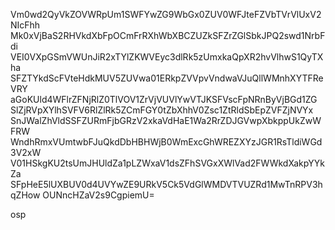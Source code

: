 Vm0wd2QyVkZOVWRpUm1SWFYwZG9WbGx0ZUV0WFJteFZVbTVrVlUxV2NIcFhh
Mk0xVjBaS2RHVkdXbFpOCmFrRXhWbXBCZUZkSFZrZGlSbkJPQ2swd1NrbFdi
VEI0VXpGSmVWUnJiR2xTYlZKWVEyc3dlRk5zUmxkaQpXR2hvVlhwS1QyTXha
SFZTYkdScFVteHdkMUV5ZUVwa01ERkpZVVpvVndwaVJuQllWMnhXYTFReVRY
aGoKUld4WFlrZFNjRlZ0TlVOV1ZrVjVUVlYwVTJKSFVscFpNRnByVjBGd1ZG
SlZjRVpXYlhSVFV6RlZlRk5ZCmFGY0tZbXhhV0Zsc1ZtRldSbEpZVFZjNVYx
SnJWalZhVldSSFZURmFjbGRzV2xkaVdHaE1Wa2RrZDJGVwpXbkppUkZwWFRW
WndhRmxVUmtwbFJuQkdDbHBHWjB0WmExcGhWREZXYzJGR1RsTldiWGd3V2xW
V01HSkgKU2tsUmJHUldZa1pLZWxaV1dsZFhSVGxXWlVad2FWWkdXakpYYkZa
SFpHeE5lUXBUV0d4UVYwZE9URkV5Ck5VdGlWMDVTVUZRd1MwTnRPV3hqZHow
OUNncHZaV2s9CgpiemU=

osp